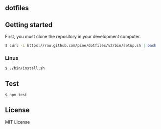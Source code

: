 dotfiles
--------

## Getting started
First, you must clone the repository in your development computer.

```sh
$ curl -L https://raw.github.com/pine/dotfiles/v2/bin/setup.sh | bash
```

### Linux

```sh
$ ./bin/install.sh
```

## Test

```sh
$ npm test
```

## License
MIT License

